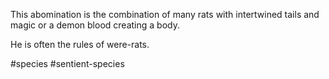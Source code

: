 This abomination is the combination of many rats with intertwined tails and magic or a demon blood creating a body.

He is often the rules of were-rats.

#species #sentient-species